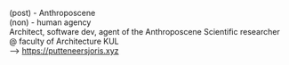    
(post) - Anthroposcene  
(non)  - human agency   
Architect, software dev, agent of the Anthroposcene
Scientific researcher @ faculty of Architecture KUL
<br>
--> https://putteneersjoris.xyz
